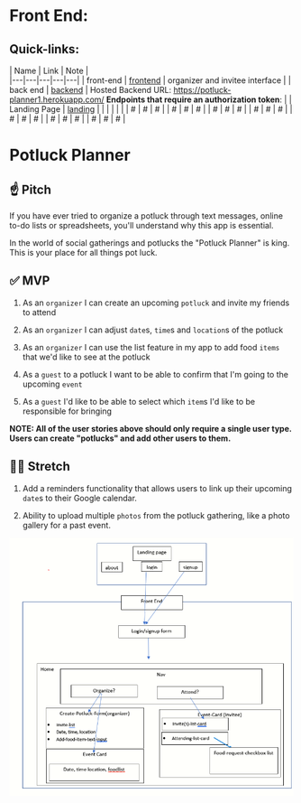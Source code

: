 # Front End:


## Quick-links:

| Name  | Link  | Note  |  
|---|---|---|---|---|
| front-end  | [frontend](https://github.com/ft-potluck-planer-05-units3-4/front-end)  | organizer and invitee interface  |
| back end  | [backend](https://github.com/ft-potluck-planer-05-units3-4/backend2)  | Hosted Backend URL: https://potluck-planner1.herokuapp.com/    **Endpoints that require an authorization token**:  |
| Landing Page  | [landing](https://github.com/ft-potluck-planer-05-units3-4/Landing-Page)  |   |
|   |   |   |
| #  | #  | #  |
| #  | #  | #  |
| #  |  # | #  |
| #  | #  | #  |
| #  |  # | #  |
| #  | #  | #  |
| #  | #  | #  |









# Potluck Planner

## ☝️ **Pitch**

If you have ever tried to organize a potluck through text messages, online to-do lists or spreadsheets, you'll understand why this app is essential.

In the world of social gatherings and potlucks the "Potluck Planner" is king. This is your place for all things pot luck.

## ✅ **MVP**

1. As an `organizer` I can create an upcoming `potluck` and invite my friends to attend

2. As an `organizer` I can adjust `date`s, `time`s and `location`s of the potluck

3. As an `organizer` I can use the list feature in my app to add food `items` that we'd like to see at the potluck

4. As a `guest` to a potluck I want to be able to confirm that I'm going to the upcoming `event`

5. As a `guest` I'd like to be able to select which `item`s I'd like to be responsible for bringing

**NOTE: All of the user stories above should only require a single user type. Users can create "potlucks" and add other users to them.**

## 🏃‍♀️ **Stretch**

1. Add a reminders functionality that allows users to link up their upcoming `date`s to their Google calendar.

2. Ability to upload multiple `photos` from the potluck gathering, like a photo gallery for a past event.




![](component-hierarchy.png)
